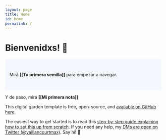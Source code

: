 ```yaml
---
layout: page
title: Home
id: home
permalink: /
---
```


# Bienvenidxs! 🌱

<p style="padding: 3em 1em; background: #f5f7ff; border-radius: 4px;">
  Mirá <span style="font-weight: bold">[[Tu primera semilla]]</span> para empezar a navegar.
  
  Y de paso, mirá <span style="font-weight: bold">[[Mi primera nota]]</span>
</p>


This digital garden template is free, open-source, and [available on GitHub here](https://github.com/maximevaillancourt/digital-garden-jekyll-template).

The easiest way to get started is to read this [step-by-step guide explaining how to set this up from scratch](https://maximevaillancourt.com/blog/setting-up-your-own-digital-garden-with-jekyll). If you need any help, my [DMs are open on Twitter (@vaillancourtmax)](https://twitter.com/vaillancourtmax). Say hi! 👋


<style>
  .wrapper {
    max-width: 46em;
  }
</style>